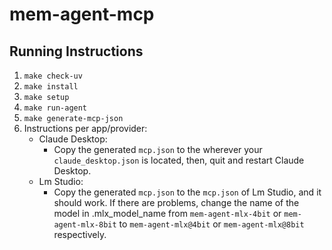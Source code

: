 # mem-agent-mcp

## Running Instructions

1. `make check-uv`
2. `make install`
3. `make setup`
4. `make run-agent`
5. `make generate-mcp-json`
6. Instructions per app/provider:
    - Claude Desktop:
        - Copy the generated `mcp.json` to the wherever your `claude_desktop.json` is located, then, quit and restart Claude Desktop.
    - Lm Studio:
        - Copy the generated `mcp.json` to the `mcp.json` of Lm Studio, and it should work. If there are problems, change the name of the model in .mlx_model_name from `mem-agent-mlx-4bit` or `mem-agent-mlx-8bit` to `mem-agent-mlx@4bit` or `mem-agent-mlx@8bit` respectively.



